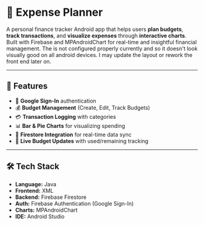 # 💸 Expense Planner

A personal finance tracker Android app that helps users **plan budgets**, **track transactions**, and **visualize expenses** through **interactive charts**. Built with Firebase and MPAndroidChart for real-time and insightful financial management.
The is not configured properly currently and so it doesn't look visually good on all android devices. I may update the layout or rework the front end later on.

---

## 🚀 Features

- 🔐 **Google Sign-In** authentication
- 💰 **Budget Management** (Create, Edit, Track Budgets)
- 💳 **Transaction Logging** with categories
- 📊 **Bar & Pie Charts** for visualizing spending
- 📁 **Firestore Integration** for real-time data sync
- 🔄 **Live Budget Updates** with used/remaining tracking

---

## 🛠️ Tech Stack

- **Language:** Java
- **Frontend:** XML
- **Backend:** Firebase Firestore
- **Auth:** Firebase Authentication (Google Sign-In)
- **Charts:** MPAndroidChart
- **IDE:** Android Studio